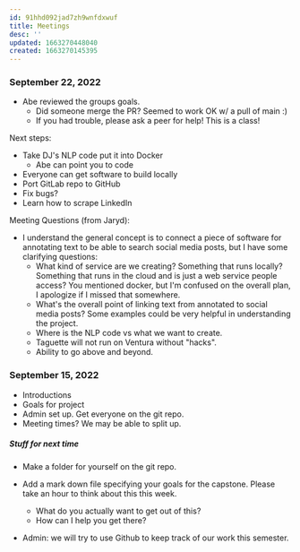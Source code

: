 ```yaml
---
id: 91hhd092jad7zh9wnfdxwuf
title: Meetings
desc: ''
updated: 1663270448040
created: 1663270145395
---
```


### September 22, 2022

- Abe reviewed the groups goals. 
    - Did someone merge the PR? Seemed to work OK w/ a pull of main :)
    - If you had trouble, please ask a peer for help! This is a class!

Next steps:
- Take DJ's NLP code put it into Docker 
    - Abe can point you to code
- Everyone can get software to build locally
- Port GitLab repo to GitHub
- Fix bugs?
- Learn how to scrape LinkedIn


Meeting Questions (from Jaryd):

- I understand the general concept is to connect a piece of software for annotating text to be able to search social media posts, but I have some clarifying questions:
    - What kind of service are we creating? Something that runs locally? Something that runs in the cloud and is just a web service people access? You mentioned docker, but I'm confused on the overall plan, I apologize if I missed that somewhere.
    - What's the overall point of linking text from annotated to social media posts? Some examples could be very helpful in understanding the project.
    - Where is the NLP code vs what we want to create.
    - Taguette will not run on Ventura without "hacks".
    - Ability to go above and beyond.


### September 15, 2022

- Introductions
- Goals for project
- Admin set up. Get everyone on the git repo.
- Meeting times? We may be able to split up.

##### Stuff for next time
- Make a folder for yourself on the git repo.
- Add a mark down file specifying your goals for the capstone. Please take an hour to think about this this week.
    - What do you actually want to get out of this?
    - How can I help you get there?

- Admin: we will try to use Github to keep track of our work this semester.